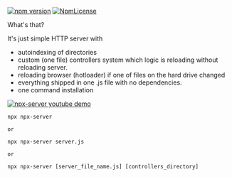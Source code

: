 [![npm version](https://badge.fury.io/js/npx-server.svg)](https://badge.fury.io/js/npx-server)
[![NpmLicense](https://img.shields.io/npm/l/npx-server.svg)](https://github.com/stopsopa/npx-server/blob/master/LICENSE)


What's that?

It's just simple HTTP server with 
- autoindexing of directories
- custom (one file) controllers system which logic is reloading without reloading server. 
- reloading browser (hotloader) if one of files on the hard drive changed
- everything shipped in one .js file with no dependencies. 
- one command installation



[![npx-server youtube demo](https://user-images.githubusercontent.com/3743506/48829880-40d84900-ed6b-11e8-8a9b-ff566f15d2a9.png)](http://www.youtube.com/watch?v=uAO9Buimxys)



    npx npx-server
    
    or
    
    npx npx-server server.js
    
    or
    
    npx npx-server [server_file_name.js] [controllers_directory]
    
    
